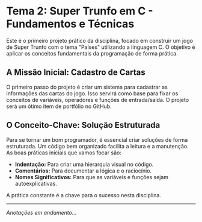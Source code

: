 # Tema 2: Super Trunfo em C - Fundamentos e Técnicas

Este é o primeiro projeto prático da disciplina, focado em construir um jogo de Super Trunfo com o tema "Países" utilizando a linguagem C. O objetivo é aplicar os conceitos fundamentais da programação de forma prática.

## A Missão Inicial: Cadastro de Cartas

O primeiro passo do projeto é criar um sistema para cadastrar as informações das cartas do jogo. Isso servirá como base para fixar os conceitos de variáveis, operadores e funções de entrada/saída. O projeto será um ótimo item de portfólio no GitHub.

## O Conceito-Chave: Solução Estruturada

Para se tornar um bom programador, é essencial criar soluções de forma estruturada. Um código bem organizado facilita a leitura e a manutenção. As boas práticas iniciais que vamos focar são:

- **Indentação:** Para criar uma hierarquia visual no código.
- **Comentários:** Para documentar a lógica e o raciocínio.
- **Nomes Significativos:** Para que as variáveis e funções sejam autoexplicativas.

A prática constante é a chave para o sucesso nesta disciplina.

---
*Anotações em andamento...*